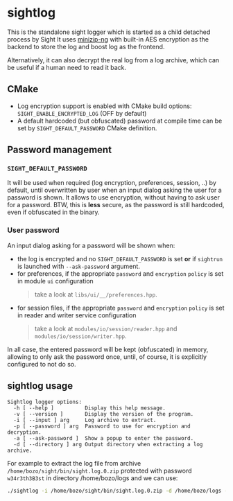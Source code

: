 # sightlog

This is the standalone sight logger which is started as a child detached process by Sight
It uses [minizip-ng](https://github.com/zlib-ng/minizip-ng) with built-in AES encryption as the backend to store the log
and boost log as the frontend.

Alternatively, it can also decrypt the real log from a log archive, which can be useful if a human need to read it back.

## CMake
- Log encryption support is enabled with CMake build options: `SIGHT_ENABLE_ENCRYPTED_LOG` (OFF by default)
- A default hardcoded (but obfuscated) password at compile time can be set by `SIGHT_DEFAULT_PASSWORD` CMake definition.

## Password management

### `SIGHT_DEFAULT_PASSWORD`

It will be used when required (log encryption, preferences, session, ..) by default, until overwritten by user when an
input dialog asking the user for a password is shown. It allows to use encryption, without having to ask user for a
password. BTW, this is **less** secure, as the password is still hardcoded, even if obfuscated in the binary.

### User password
An input dialog asking for a password will be shown when:
- the log is encrypted and no `SIGHT_DEFAULT_PASSWORD` is set **or** if `sightrun` is launched with `--ask-password`
  argument.
- for preferences, if the appropriate `password` and `encryption` `policy` is set in module `ui` configuration
  > take a look at `libs/ui/__/preferences.hpp`.
- for session files, if the appropriate `password` and `encryption` `policy` is set in reader and writer service
  configuration
  > take a look at `modules/io/session/reader.hpp` and `modules/io/session/writer.hpp`.

In all case, the entered password will be kept (obfuscated) in memory, allowing to only ask the password once, until, of
course, it is explicitly configured to not do so.

## sightlog usage

```
Sightlog logger options:
  -h [ --help ]          Display this help message.
  -v [ --version ]       Display the version of the program.
  -i [ --input ] arg     Log archive to extract.
  -p [ --password ] arg  Password to use for encryption and decryption.
  -a [ --ask-password ]  Show a popup to enter the password.
  -d [ --directory ] arg Output directory when extracting a log archive.
```

For example to extract the log file from archive `/home/bozo/sight/bin/sight.log.0.zip` protected with password
`w34r3th3B3st` in directory /home/bozo/logs and  we can use:

```bash
./sightlog -i /home/bozo/sight/bin/sight.log.0.zip -d /home/bozo/logs -p "w34r3th3B3st"
```
